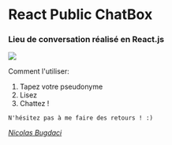 # React Public ChatBox
### Lieu de conversation réalisé en React.js

![](https://media.giphy.com/media/jqGpbknVMDxT9NRVar/giphy.gif)

Comment l'utiliser:

  1. Tapez votre pseudonyme
  2. Lisez
  3. Chattez !
  
  `N'hésitez pas à me faire des retours ! :)`
  
 *[Nicolas Bugdaci](https://www.linkedin.com/in/nicolas-b-b4586416b/)* 
